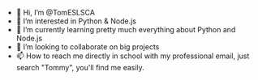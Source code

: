- 👋 Hi, I’m @TomESLSCA
- 👀 I’m interested in Python & Node.js
- 🌱 I’m currently learning pretty much everything about Python and Node.js
- 💞️ I’m looking to collaborate on big projects
- 📫 How to reach me directly in school with my professional email, just search "Tommy", you'll find me easily.

<!---
TomESLSCA/TomESLSCA is a ✨ special ✨ repository because its `README.md` (this file) appears on your GitHub profile.
You can click the Preview link to take a look at your changes.
--->
